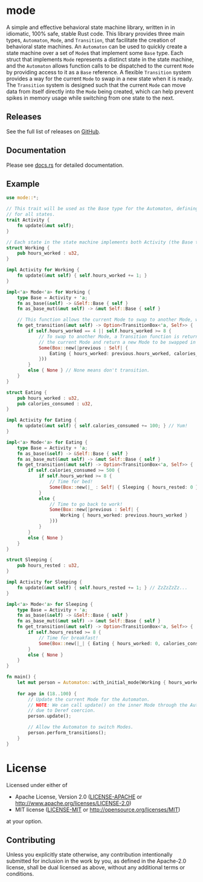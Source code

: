 # mode
A simple and effective behavioral state machine library, written in in idiomatic, 100% safe, stable Rust code.
This library provides three main types, `Automaton`, `Mode`, and `Transition`, that facilitate the creation of
behavioral state machines. An `Automaton` can be used to quickly create a state machine over a set of `Mode`s that
implement some `Base` type. Each struct that implements `Mode` represents a distinct state in the state machine, and
the `Automaton` allows function calls to be dispatched to the current `Mode` by providing access to it as a `Base`
reference. A flexible `Transition` system provides a way for the current `Mode` to swap in a new state when it is
ready. The `Transition` system is designed such that the current `Mode` can move data from itself directly into the
`Mode` being created, which can help prevent spikes in memory usage while switching from one state to the next.

## Releases
See the full list of releases on [GitHub](https://github.com/andrewtc/mode/releases).

## Documentation
Please see [docs.rs](https://docs.rs/mode) for detailed documentation.

## Example
```rust
use mode::*;

// This trait will be used as the Base type for the Automaton, defining a common interface
// for all states.
trait Activity {
    fn update(&mut self);
}

// Each state in the state machine implements both Activity (the Base type) and Mode.
struct Working {
    pub hours_worked : u32,
}

impl Activity for Working {
    fn update(&mut self) { self.hours_worked += 1; }
}

impl<'a> Mode<'a> for Working {
    type Base = Activity + 'a;
    fn as_base(&self) -> &Self::Base { self }
    fn as_base_mut(&mut self) -> &mut Self::Base { self }

    // This function allows the current Mode to swap to another Mode, when ready.
    fn get_transition(&mut self) -> Option<TransitionBox<'a, Self>> {
        if self.hours_worked == 4 || self.hours_worked >= 8 {
            // To swap to another Mode, a Transition function is returned, which will consume
            // the current Mode and return a new Mode to be swapped in as active.
            Some(Box::new(|previous : Self| {
                Eating { hours_worked: previous.hours_worked, calories_consumed: 0 }
            }))
        }
        else { None } // None means don't transition.
    }
}

struct Eating {
    pub hours_worked : u32,
    pub calories_consumed : u32,
}

impl Activity for Eating {
    fn update(&mut self) { self.calories_consumed += 100; } // Yum!
}

impl<'a> Mode<'a> for Eating {
    type Base = Activity + 'a;
    fn as_base(&self) -> &Self::Base { self }
    fn as_base_mut(&mut self) -> &mut Self::Base { self }
    fn get_transition(&mut self) -> Option<TransitionBox<'a, Self>> {
        if self.calories_consumed >= 500 {
            if self.hours_worked >= 8 {
                // Time for bed!
                Some(Box::new(|_ : Self| { Sleeping { hours_rested: 0 } }))
            }
            else {
                // Time to go back to work!
                Some(Box::new(|previous : Self| {
                    Working { hours_worked: previous.hours_worked }
                }))
            }
        }
        else { None }
    }
}

struct Sleeping {
    pub hours_rested : u32,
}

impl Activity for Sleeping {
    fn update(&mut self) { self.hours_rested += 1; } // ZzZzZzZz...
}

impl<'a> Mode<'a> for Sleeping {
    type Base = Activity + 'a;
    fn as_base(&self) -> &Self::Base { self }
    fn as_base_mut(&mut self) -> &mut Self::Base { self }
    fn get_transition(&mut self) -> Option<TransitionBox<'a, Self>> {
        if self.hours_rested >= 8 {
            // Time for breakfast!
            Some(Box::new(|_| { Eating { hours_worked: 0, calories_consumed: 0 } }))
        }
        else { None }
    }
}

fn main() {
    let mut person = Automaton::with_initial_mode(Working { hours_worked: 0 });
    
    for age in (18..100) {
        // Update the current Mode for the Automaton.
        // NOTE: We can call update() on the inner Mode through the Automaton reference,
        // due to Deref coercion.
        person.update();

        // Allow the Automaton to switch Modes.
        person.perform_transitions();
    }
}
```

# License
Licensed under either of

 * Apache License, Version 2.0 ([LICENSE-APACHE](https://github.com/andrewtc/mode/blob/master/LICENSE-APACHE) or 
   http://www.apache.org/licenses/LICENSE-2.0)
 * MIT license ([LICENSE-MIT](https://github.com/andrewtc/mode/blob/master/LICENSE-MIT) or
   http://opensource.org/licenses/MIT)

at your option.

## Contributing
Unless you explicitly state otherwise, any contribution intentionally submitted for inclusion in the work by you, as
defined in the Apache-2.0 license, shall be dual licensed as above, without any additional terms or conditions.